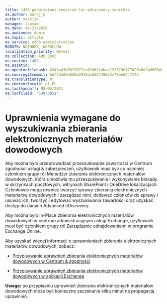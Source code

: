 ```yaml
---
title: 1489-permissions-required-for-ediscovery-searches
ms.author: markjjo
author: markjjo
manager: lauraw
ms.date: 04/21/2020
ms.audience: Admin
ms.topic: article
ms.service: o365-administration
ROBOTS: NOINDEX, NOFOLLOW
localization_priority: Normal
ms.collection: Adm_O365
ms.custom: 1489
ms.assetid: ''
ms.openlocfilehash: 4343a43b5019877ce01601f4baa13f3290177d25e0d24d6034858205966f5f35
ms.sourcegitcommit: b5f7da89a650d2915dc652449623c78be6247175
ms.translationtype: MT
ms.contentlocale: pl-PL
ms.lasthandoff: 08/05/2021
ms.locfileid: "53973851"
---
```

# <a name="permissions-required-for-ediscovery-searches"></a>Uprawnienia wymagane do wyszukiwania zbierania elektronicznych materiałów dowodowych

Aby można było przeprowadzać przeszukiwanie zawartości w Centrum zgodności usługi & zabezpieczeń, użytkownik musi być co najmniej członkiem grupy ról Menedżer zbierania elektronicznych materiałów dowodowych, która umożliwia mu przeszukiwanie i wykonywanie blokady w skrzynkach pocztowych, witrynach SharePoint i OneDrive lokalizacjach. Członkowie mogą również tworzyć sprawy zbierania elektronicznych materiałów dowodowych i zarządzać nimi, dodawać członków do sprawy i usuwać ich, tworzyć i edytować wyszukiwania zawartości oraz uzyskać dostęp do danych Advanced eDiscovery.

Aby można było In-Place zbierania elektronicznych materiałów dowodowych w centrum administracyjnym usługi Exchange, użytkownik musi być członkiem grupy ról Zarządzanie odnajdowaniami w programie Exchange Online.

Aby uzyskać więcej informacji o uprawnieniach zbierania elektronicznych materiałów dowodowych, zobacz: 

- [Przypisywanie uprawnień zbierania elektronicznych materiałów dowodowych w Centrum & zgodności](https://docs.microsoft.com/microsoft-365/compliance/assign-ediscovery-permissions)

- [Przypisywanie uprawnień zbierania elektronicznych materiałów dowodowych w aplikacji Exchange](https://docs.microsoft.com/exchange/security-and-compliance/in-place-ediscovery/assign-ediscovery-permissions)

**Uwaga:** po przypisaniu uprawnień zbierania elektronicznych materiałów dowodowych może być konieczne zaczekanie kilku minut na propagację uprawnień.
